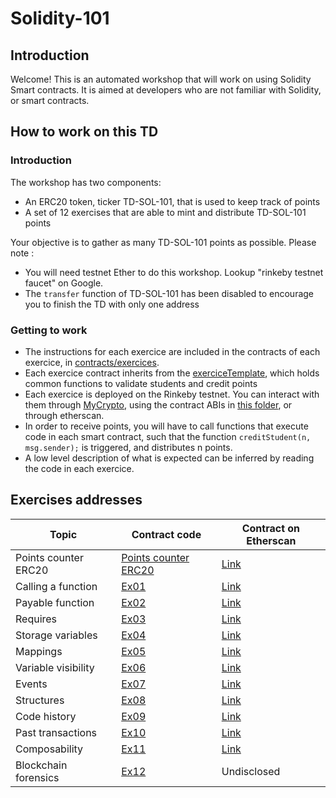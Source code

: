 # Solidity-101
## Introduction
Welcome! This is an automated workshop that will work on using Solidity Smart contracts. It is aimed at developers who are not familiar with Solidity, or smart contracts.


## How to work on this TD
### Introduction
The workshop has two components:
- An ERC20 token, ticker TD-SOL-101, that is used to keep track of points 
- A set of 12 exercises that are able to mint and distribute TD-SOL-101 points

Your objective is to gather as many TD-SOL-101 points as possible. Please note :
- You will need testnet Ether to do this workshop. Lookup "rinkeby testnet faucet" on Google.
- The `transfer` function of TD-SOL-101 has been disabled to encourage you to finish the TD with only one address


### Getting to work
- The instructions for each exercice are included in the contracts of each exercice, in [contracts/exercices](contracts/exercices). 
- Each exercice contract inherits from the [exerciceTemplate](contracts/exerciceTemplate.sol), which holds common functions to validate students and credit points
- Each exercice is deployed on the Rinkeby testnet. You can interact with them through [MyCrypto](https://mycrypto.com/contracts/interact), using the contract ABIs in [this folder](build/contracts), or through etherscan.
- In order to receive points, you will have to call functions that execute code in each smart contract, such that the function `creditStudent(n, msg.sender);` is triggered, and distributes n points.
- A low level description of what is expected can be inferred by reading the code in each exercice.

## Exercises addresses
|Topic|Contract code|Contract on Etherscan|
|---|---|---|
|Points counter ERC20|[Points counter ERC20](contracts/TDERC20.sol)|[Link](https://rinkeby.etherscan.io/address/0x685620EFBeCE50A84F48e6bf8b87312F07bB9c23)|
|Calling a function|[Ex01](contracts/exercices/ex01.sol)|[Link](https://rinkeby.etherscan.io/address/0x6ec8B610359C13A2e337d83a5cD60df09541A45A)|
|Payable function|[Ex02](contracts/exercices/ex02.sol)|[Link](https://rinkeby.etherscan.io/address/0x057eb8BF95620F429eEcD03BCE390861995ab05C)|
|Requires|[Ex03](contracts/exercices/ex03.sol)|[Link](https://rinkeby.etherscan.io/address/0x6aD0cb1d8E00D8d4cDB46198411a43e5683f5550)|
|Storage variables|[Ex04](contracts/exercices/ex04.sol)|[Link](https://rinkeby.etherscan.io/address/0x39D7511fB9f12bC99A1d1225eed17B2293C59f85)|
|Mappings|[Ex05](contracts/exercices/ex05.sol)|[Link](https://rinkeby.etherscan.io/address/0x333bCe26713A36D02aabCBd94927e4E7FBE8C2A9)|
|Variable visibility|[Ex06](contracts/exercices/ex06.sol)|[Link](https://rinkeby.etherscan.io/address/0xaB1DF75053F36AAabD88166Fc6F1080B5a47c4C7)|
|Events|[Ex07](contracts/exercices/ex07.sol)|[Link](https://rinkeby.etherscan.io/address/0x9D3241b6bFeEcE7Abc233072aDa18e17Ec1eD948)|
|Structures|[Ex08](contracts/exercices/ex08.sol)|[Link](https://rinkeby.etherscan.io/address/0xb595b4ddb362aB4804F58aC222D7489DEC1CcCfe)|
|Code history|[Ex09](contracts/exercices/ex09.sol)|[Link](https://rinkeby.etherscan.io/address/0x5a4E2eE5AF05e0FB648A0f0bb5BF7FAe5fc2F657)|
|Past transactions|[Ex10](contracts/exercices/ex10.sol)|[Link](https://rinkeby.etherscan.io/address/0x892ba594CFB0c2176c14d8DBb8A76a68A17fBF5D)|
|Composability|[Ex11](contracts/exercices/ex11.sol)|[Link](https://rinkeby.etherscan.io/address/0xB1737787022cE2Cb0C415F660a527a4480acC4ea)|
|Blockchain forensics|[Ex12](contracts/exercices/ex12.sol)|Undisclosed|
